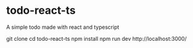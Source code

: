# todo-react-ts
A simple todo made with react and typescript

git clone
cd todo-react-ts
npm install
npm run dev
http://localhost:3000/
